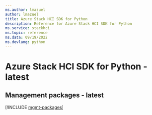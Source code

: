```yaml
---
ms.author: lmazuel
author: lmazuel
title: Azure Stack HCI SDK for Python
description: Reference for Azure Stack HCI SDK for Python
ms.service: stackhci
ms.topic: reference
ms.data: 09/19/2022
ms.devlang: python
---
```

# Azure Stack HCI SDK for Python - latest

## Management packages - latest
[!INCLUDE [mgmt-packages](stack-hci-mgmt-index.md)]